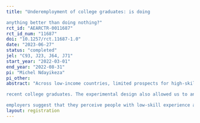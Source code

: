 ```yaml
---
title: "Underemployment of college graduates: is doing
anything better than doing nothing?"
rct_id: "AEARCTR-0011687"
rct_id_num: "11687"
doi: "10.1257/rct.11687-1.0"
date: "2023-06-27"
status: "completed"
jel: "C93, J23, J64, J71"
start_year: "2022-03-01"
end_year: "2022-08-31"
pi: "Michel Ndayikeza"
pi_other:
abstract: "Across low-income countries, limited prospects for high-skill employment and poverty push numerous college graduates into jobs which do not require a college degree. These types of experiences may be advantageous or detracting for the new graduates. In order to examine this issue, we conducted a field experiment in Burundi which elicited preferences of employers with respect to low-skill job experience of
recent college graduates. The experimental design also allowed us to analyze gender discrimination in hiring. The experiment was supplemented with an employers’ survey that aimed to investigate the underlying mechanisms at play. Results indicate that mentioning a low-skill experience on a resume increases the hiring interest of employers on average. Furthermore, the empirical evidence points to the stochastic dominance of a job search strategy that incorporates the signaling of low-skill experience in comparison to presenting a resume devoid of any experience at all. We do not find evidence of gender discrimination at the initial stage of the hiring process. Interviews with
employers suggest that they perceive people with low-skill experience as persevering, hardworking and disciplined rather than persons facing financial difficulties or less competent compared to their classmates. Based on the study’s results, recent graduates should be advised to consider taking up low-skill jobs while waiting for opportunities matching their qualifications, and to signal such experiences to potential employers."
layout: registration
---
```


